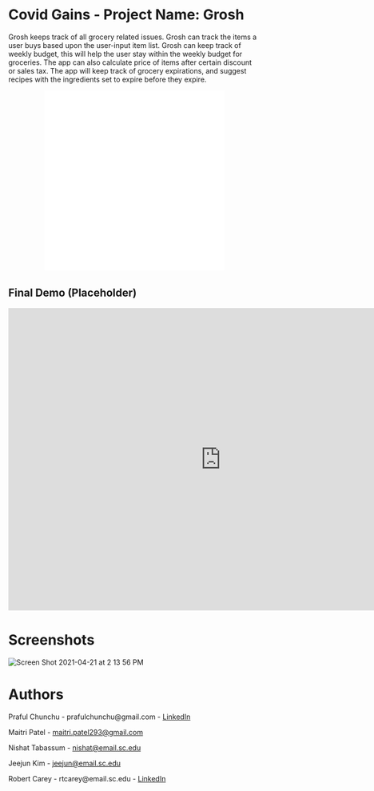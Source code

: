 <style>
  body {
    background-color: ;
  }
</style>
  
# Covid Gains - Project Name: Grosh

Grosh keeps track of all grocery related issues.  Grosh can track
the items a user buys based upon the user-input item list.  Grosh 
can keep track of weekly budget, this will help the user stay within the 
weekly budget for groceries.  The app can also calculate price of items 
after certain discount or sales tax.  The app will keep track of grocery
expirations, and suggest recipes with the ingredients set to expire before 
they expire.

<p align = "center">
<img src="load-UP-BOI-unscreen.gif" alt="Grosh logo">
</p>

## Final Demo (Placeholder)

<iframe width="850" height="605" src="https://www.youtube.com/embed/3EXtqrNUQIE" title="YouTube video player" frameborder="0" allow="accelerometer; autoplay; clipboard-write; encrypted-media; gyroscope; picture-in-picture" allowfullscreen></iframe>



# Screenshots
<img width="695" alt="Screen Shot 2021-04-21 at 2 13 56 PM" src="https://user-images.githubusercontent.com/45469022/115601486-de713300-a2ab-11eb-80da-dc268093366c.png">


# Authors
<p>
Praful Chunchu - prafulchunchu@gmail.com - <a href = "https://www.linkedin.com/in/praful-chunchu-991b71178?lipi=urn%3Ali%3Apage%3Ad_flagship3_profile_view_base_contact_details%3BnNJ8fnDzRO%2BXM%2BNRzhkoIQ%3D%3D">LinkedIn </a> </p>

Maitri Patel - maitri.patel293@gmail.com

Nishat Tabassum - nishat@email.sc.edu

Jeejun Kim - jeejun@email.sc.edu
<p>
Robert Carey - rtcarey@email.sc.edu -  <a href = "https://www.linkedin.com/in/robert-carey-collegeofeng/">LinkedIn </a> </p>
